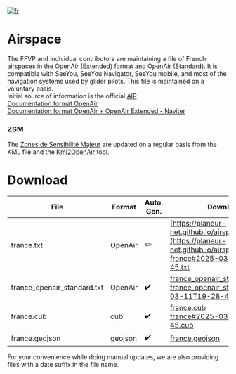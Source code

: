 [![fr](https://img.shields.io/badge/lang-fr-blue.svg)](https://github.com/planeur-net/airspace)
# Airspace
The FFVP and individual contributors are maintaining a file of French airspaces in the OpenAir (Extended) format and OpenAir (Standard).
It is compatible with SeeYou, SeeYou Navigator, SeeYou mobile, and most of the navigation systems used by glider pilots. This file is maintained on a voluntary basis.  
Initial source of information is the official [AIP](https://www.sia.aviation-civile.gouv.fr/documents/supaip/aip/id/6)  
[Documentation format OpenAir](http://www.winpilot.com/UsersGuide/UserAirspace.asp)  
[Documentation format OpenAir + OpenAir Extended - Naviter](https://github.com/naviter/seeyou_file_formats/blob/main/OpenAir_File_Format_Support.md)

### ZSM
The [Zones de Sensibilité Majeur](https://www.stac.aviation-civile.gouv.fr/fr/zsm) are updated on a regular basis from the KML file and the [Kml2OpenAir](https://github.com/llauner/kml2OpenAir) tool.

# Download
| File | Format | Auto. Gen. | Download |
| --- | --- | --- | --- |
| france.txt | OpenAir | :pencil2: |  [https://planeur-net.github.io/airspace/france.txt](https://planeur-net.github.io/airspace/france.txt) <br> [france#2025-03-11T19-28-45.txt](https://planeur-net.github.io/airspace/france#2025-03-11T19-28-45.txt)|
| france_openair_standard.txt | OpenAir | :heavy_check_mark: | [france_openair_standard.txt](https://planeur-net.github.io/airspace/france_openair_standard.txt) <br> [france_openair_standard#2025-03-11T19-28-45.txt](https://planeur-net.github.io/airspace/france_openair_standard#2025-03-11T19-28-45.txt)|
| france.cub | cub | :heavy_check_mark: |  [france.cub](https://planeur-net.github.io/airspace/france.cub) <br> [france#2025-03-11T19-28-45.cub](https://planeur-net.github.io/airspace/france#2025-03-11T19-28-45.cub) |
| france.geojson | geojson | :heavy_check_mark: | [france.geojson](https://planeur-net.github.io/airspace/france.geojson) | 

For your convenience while doing manual updates, we are also providing files with a date suffix in the file name.